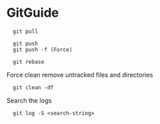 # GitGuide


```
  git pull
```

```
  git push
  git push -f (Force)
```

```
  git rebase 
```

Force clean remove untracked files and directories
```
  git clean -df
```

Search the logs
```
  git log -S <search-string>
```

